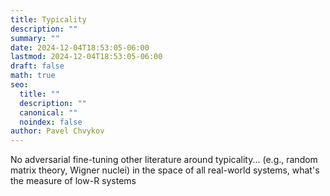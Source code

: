 ```yaml
---
title: Typicality
description: ""
summary: ""
date: 2024-12-04T18:53:05-06:00
lastmod: 2024-12-04T18:53:05-06:00
draft: false
math: true
seo:
  title: ""
  description: ""
  canonical: ""
  noindex: false
author: Pavel Chvykov
---
```

No adversarial fine-tuning
other literature around typicality... (e.g., random matrix theory, Wigner nuclei)
in the space of all real-world systems, what's the measure of low-R systems